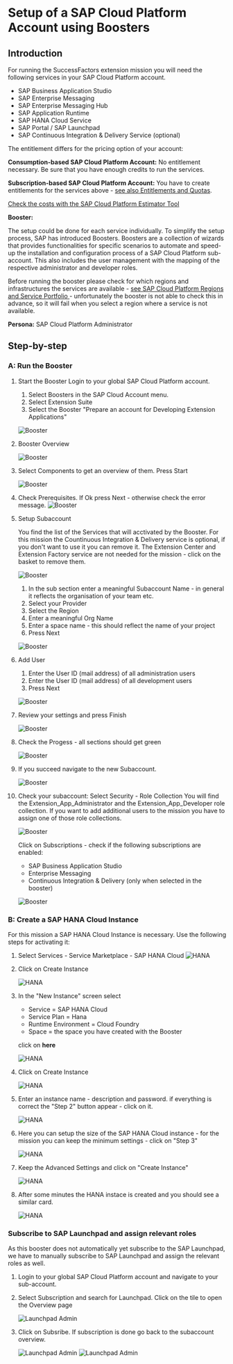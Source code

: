 # Setup of a SAP Cloud Platform Account using Boosters

## Introduction

For running the SuccessFactors extension mission you will need the following services in your SAP Cloud Platform account.

* SAP Business Application Studio
* SAP Enterprise Messaging
* SAP Enterprise Messaging Hub
* SAP Application Runtime
* SAP HANA Cloud Service
* SAP Portal / SAP Launchpad
* SAP Continuous Integration & Delivery Service (optional)

The entitlement differs for the pricing option of your account:

**Consumption-based SAP Cloud Platform Account:** 
No entitlement necessary. Be sure that you have enough credits to run the services.

**Subscription-based SAP Cloud Platform Account:** 
You have to create entitlements for the services above - [see also Entitlements and Quotas](https://help.sap.com/viewer/df50977d8bfa4c9a8a063ddb37113c43/Cloud/en-US/38ecf59cdda64150a102cfaa62d5faab.html#loio363f0f68f9704830ac65c87a2562559b).


[Check the costs with the SAP Cloud Platform Estimator Tool](https://www.sap.com/products/cloud-platform/pricing/estimator-tool.html?blueprintId=a0ad3bc5-4fcb-4008-b109-bd8f70634d6c)


**Booster:**

The setup could be done for each service individually. To simplify the setup process, SAP has introduced Boosters. Boosters are a collection of wizards that provides functionalities for specific scenarios to automate and speed-up the installation and configuration process of a SAP Cloud Platform sub-account. This also includes the user management with the mapping of the respective administrator and developer roles.

Before running the booster please check for which regions and infrastructures the services are available - [see SAP Cloud Platform Regions and Service Portfolio ](https://help.sap.com/doc/aa1ccd10da6c4337aa737df2ead1855b/Cloud/en-US/3b642f68227b4b1398d2ce1a5351389a.html) - unfortunately the booster is not able to check this in advance, so it will fail when you select a region where a service is not available.


**Persona:** SAP Cloud Platform Administrator

## Step-by-step

### A: Run the Booster

1. Start the Booster
   Login to your global SAP Cloud Platform account.
   1. Select Boosters in the SAP Cloud Account menu.
   2. Select Extension Suite
   3. Select the Booster "Prepare an account for Developing Extension Applications"
   
   ![Booster](./images/booster-01.png)

2. Booster Overview

   ![Booster](./images/booster-02.png)
 
4. Select Components to get an overview of them. Press Start

   ![Booster](./images/booster-03.png)

5. Check Prerequisites. If Ok press Next - otherwise check the error message.
   ![Booster](./images/booster-04.png)

6. Setup Subaccount
   
   You find the list of the Services that will acctivated by the Booster. For this mission the Countinuous Integration & Delivery service is optional, if you don't want to use it you can remove it. The Extension Center and Extension Factory service are not needed for the mission - click on the basket to remove them.
   
   ![Booster](./images/booster-05.png)

   1. In the sub section enter a meaningful Subaccount Name - in general it reflects the organisation of your team etc.
   2. Select your Provider
   3. Select the Region
   4. Enter a meaningful Org Name
   5. Enter a space name - this should reflect the name of your project
   6. Press Next   
  
   ![Booster](./images/booster-06.png)

7. Add User
   1. Enter the User ID (mail address) of all administration users
   2. Enter the User ID (mail address) of all development users
   3. Press Next
   
   ![Booster](./images/booster-07.png)

8. Review your settings and press Finish
   
   ![Booster](./images/booster-08.png)

9.  Check the Progess - all sections should get green
   
    ![Booster](./images/booster-09.png)

10. If you succeed navigate to the new Subaccount.

    ![Booster](./images/booster-10.png)

11. Check your subaccount: 
    Select Security - Role Collection
    You will find the Extension_App_Administrator and the Extension_App_Developer role collection. If you want to add additional users to the mission you have to assign one of those role collections.

    ![Booster](./images/booster-11.png)

    Click on Subscriptions - check if the following subscriptions are enabled:
    * SAP Business Application Studio
    * Enterprise Messaging
    * Continuous Integration & Delivery (only when selected in the booster)   
    
    ![Booster](./images/booster-12.png)

### B: Create a SAP HANA Cloud Instance
For this mission a SAP HANA Cloud Instance is necessary. Use the following steps for activating it:

1.  Select Services - Service Marketplace - SAP HANA Cloud
    ![HANA](./images/hana-01.png)

2.  Click on Create Instance 
   
    ![HANA](./images/hana-02.png)

3.  In the "New Instance" screen select 
    * Service = SAP HANA Cloud
    * Service Plan = Hana
    * Runtime Environment = Cloud Foundry
    * Space = the space you have created with the Booster
   
    click on **here**
   

    ![HANA](./images/hana-03.png)

4.  Click on Create Instance

    ![HANA](./images/hana-04.png)

5.  Enter an instance name - description and password. if everything is correct the "Step 2" button appear - click on it.

    ![HANA](./images/hana-05.png)

6.  Here you can setup the size of the SAP HANA Cloud instance - for the mission you can keep the minimum settings - click on "Step 3"

    ![HANA](./images/hana-06.png)

7.  Keep the Advanced Settings and click on "Create Instance"

    ![HANA](./images/hana-07.png)

8.  After some minutes the HANA instace is created and you should see a similar card.

    ![HANA](./images/hana-08.png)
    

### Subscribe to SAP Launchpad and assign relevant roles

As this booster does not automatically yet subscribe to the SAP Launchpad, we have to manually subscribe to SAP Launchpad and assign the relevant roles as well. 

1. Login to your global SAP Cloud Platform account and navigate to your sub-account.
2. Select Subscription and search for Launchpad. Click on the tile to open the Overview page
   
   ![Launchpad Admin](./images/launchpad1.png) 

3. Click on Subsribe. If subscription is done go back to the subaccount overview.
   
   ![Launchpad Admin](./images/launchpad2.png) 
   ![Launchpad Admin](./images/launchpad3.png) 


